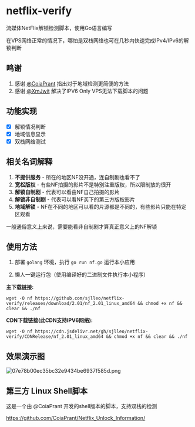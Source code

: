 # netflix-verify

流媒体NetFlix解锁检测脚本，使用Go语言编写

在VPS网络正常的情况下，哪怕是双栈网络也可在几秒内快速完成IPv4/IPv6的解锁判断

## 鸣谢

1. 感谢 [@CoiaPrant](https://github.com/CoiaPrant) 指出对于地域检测更简便的方法
2. 感谢 [@XmJwit](https://github.com/XmJwit) 解决了IPV6 Only VPS无法下载脚本的问题

## 功能实现

- [X] 解锁情况判断
- [X] 地域信息显示
- [X] 双栈网络测试

## 相关名词解释

1. **不提供服务** - 所在的地区NF没开通，连自制剧也看不了
2. **宽松版权** - 有些NF拍摄的影片不是特别注重版权，所以限制放的很开
3. **解锁自制剧** - 代表可以看由NF自己拍摄的影片
4. **解锁非自制剧** - 代表可以看NF买下的第三方版权影片
5. **地域解锁** - NF在不同的地区可以看的片源都是不同的，有些影片只能在特定区观看

一般通俗意义上来说，需要能看非自制剧才算真正意义上的NF解锁

## 使用方法
1. 部署 `golang` 环境，执行 `go run nf.go` 运行本小应用

2. 懒人一键运行包（使用编译好的二进制文件执行本小程序）

**主下载链接:**
  
  `wget -O nf https://github.com/sjlleo/netflix-verify/releases/download/2.01/nf_2.01_linux_amd64 && chmod +x nf && clear && ./nf`

**CDN下载链接(此CDN支持IPV6网络):**

  `wget -O nf https://cdn.jsdelivr.net/gh/sjlleo/netflix-verify/CDNRelease/nf_2.01_linux_amd64 && chmod +x nf && clear && ./nf`

## 效果演示图

![07e78b00ec35bc32e9434be6937f585d.png](https://img.leo.moe/images/2021/02/26/07e78b00ec35bc32e9434be6937f585d.png)

## 第三方 Linux Shell脚本

这是一个由 @CoiaPrant 开发的shell版本的脚本，支持双栈的检测

https://github.com/CoiaPrant/Netflix_Unlock_Information/

